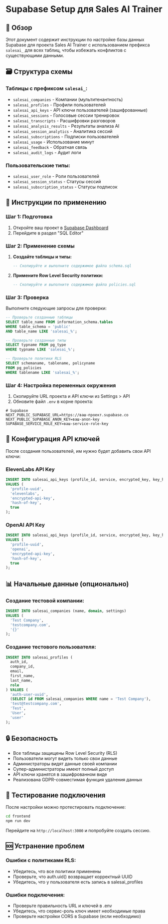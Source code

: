 # Supabase Setup для Sales AI Trainer

## 📝 Обзор

Этот документ содержит инструкции по настройке базы данных Supabase для проекта Sales AI Trainer с использованием префикса `salesai_` для всех таблиц, чтобы избежать конфликтов с существующими данными.

## 🗃️ Структура схемы

### Таблицы с префиксом `salesai_`:
- `salesai_companies` - Компании (мультитенантность)
- `salesai_profiles` - Профили пользователей  
- `salesai_api_keys` - API ключи пользователей (зашифрованные)
- `salesai_sessions` - Голосовые сессии тренировок
- `salesai_transcripts` - Расшифровки разговоров
- `salesai_analysis_results` - Результаты анализа AI
- `salesai_session_analytics` - Аналитика сессий
- `salesai_subscriptions` - Подписки пользователей
- `salesai_usage` - Использование минут
- `salesai_feedback` - Обратная связь
- `salesai_audit_logs` - Аудит логи

### Пользовательские типы:
- `salesai_user_role` - Роли пользователей
- `salesai_session_status` - Статусы сессий
- `salesai_subscription_status` - Статусы подписок

## 🚀 Инструкции по применению

### Шаг 1: Подготовка

1. Откройте ваш проект в [Supabase Dashboard](https://supabase.com/dashboard)
2. Перейдите в раздел "SQL Editor"

### Шаг 2: Применение схемы

1. **Создайте таблицы и типы:**
   ```sql
   -- Скопируйте и выполните содержимое файла schema.sql
   ```

2. **Примените Row Level Security политики:**
   ```sql
   -- Скопируйте и выполните содержимое файла policies.sql
   ```

### Шаг 3: Проверка

Выполните следующие запросы для проверки:

```sql
-- Проверьте созданные таблицы
SELECT table_name FROM information_schema.tables 
WHERE table_schema = 'public' 
AND table_name LIKE 'salesai_%';

-- Проверьте созданные типы
SELECT typname FROM pg_type 
WHERE typname LIKE 'salesai_%';

-- Проверьте политики RLS
SELECT schemaname, tablename, policyname 
FROM pg_policies 
WHERE tablename LIKE 'salesai_%';
```

### Шаг 4: Настройка переменных окружения

1. Скопируйте URL проекта и API ключи из Settings > API
2. Обновите файл `.env` в корне проекта:

```env
# Supabase
NEXT_PUBLIC_SUPABASE_URL=https://ваш-проект.supabase.co
NEXT_PUBLIC_SUPABASE_ANON_KEY=ваш-anon-key
SUPABASE_SERVICE_ROLE_KEY=ваш-service-role-key
```

## 🔧 Конфигурация API ключей

После создания пользователей, им нужно будет добавить свои API ключи:

### ElevenLabs API Key
```sql
INSERT INTO salesai_api_keys (profile_id, service, encrypted_key, key_hash, is_active)
VALUES (
  'profile-uuid',
  'elevenlabs', 
  'encrypted-api-key',
  'hash-of-key',
  true
);
```

### OpenAI API Key  
```sql
INSERT INTO salesai_api_keys (profile_id, service, encrypted_key, key_hash, is_active)
VALUES (
  'profile-uuid',
  'openai',
  'encrypted-api-key', 
  'hash-of-key',
  true
);
```

## 📊 Начальные данные (опционально)

### Создание тестовой компании:
```sql
INSERT INTO salesai_companies (name, domain, settings)
VALUES (
  'Test Company',
  'testcompany.com',
  '{}'
);
```

### Создание тестового пользователя:
```sql
INSERT INTO salesai_profiles (
  auth_id, 
  company_id, 
  email, 
  first_name, 
  last_name, 
  role
) VALUES (
  'auth-user-uuid',
  (SELECT id FROM salesai_companies WHERE name = 'Test Company'),
  'test@testcompany.com',
  'Test',
  'User',
  'user'
);
```

## 🔒 Безопасность

- Все таблицы защищены Row Level Security (RLS)
- Пользователи могут видеть только свои данные
- Администраторы видят данные своей компании
- Супер-администраторы имеют полный доступ
- API ключи хранятся в зашифрованном виде
- Реализована GDPR-совместимая функция удаления данных

## 🧪 Тестирование подключения

После настройки можно протестировать подключение:

```bash
cd frontend
npm run dev
```

Перейдите на `http://localhost:3000` и попробуйте создать сессию.

## 🆘 Устранение проблем

### Ошибки с политиками RLS:
- Убедитесь, что все политики применены
- Проверьте, что auth.uid() возвращает корректный UUID
- Убедитесь, что у пользователя есть запись в salesai_profiles

### Ошибки подключения:
- Проверьте правильность URL и ключей в .env
- Убедитесь, что сервис-роль ключ имеет необходимые права
- Проверьте настройки CORS в Supabase (если необходимо)
